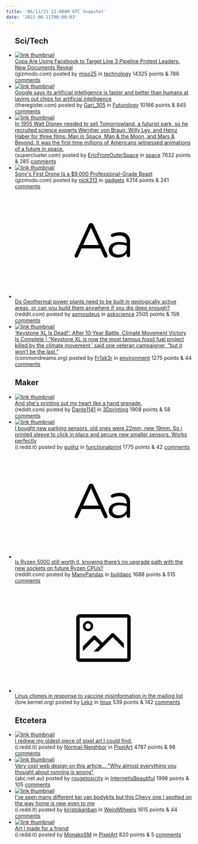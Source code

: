 ```yaml
---
title: '06/11/21 12:00AM UTC Snapshot'
date: '2021-06-11T00:00:03'
---
```

<ul>
<h2>Sci/Tech</h2>

<li><a href='https://gizmodo.com/cops-are-using-facebook-to-target-line-3-pipeline-prote-1847063533'><img src='https://b.thumbs.redditmedia.com/eyWOHNaCTWDistxxA8QtMFS0C3APNRPPwfsqgJPtF4k.jpg' alt='link thumbnail'></a><div><div class='linkTitle'><a href='https://gizmodo.com/cops-are-using-facebook-to-target-line-3-pipeline-prote-1847063533'>Cops Are Using Facebook to Target Line 3 Pipeline Protest Leaders, New Documents Reveal</a></div>(gizmodo.com) posted by <a href='https://www.reddit.com/user/miso25'>miso25</a> in <a href='https://www.reddit.com/r/technology'>technology</a> 14325 points & 786 <a href='https://www.reddit.com/r/technology/comments/nwmrmp/cops_are_using_facebook_to_target_line_3_pipeline/'>comments</a></div></li>

<li><a href='https://www.theregister.com/2021/06/09/google_ai_chip_floorplans/'><img src='https://b.thumbs.redditmedia.com/kXIZlGBeZ45xZjFRYOABJagHmgu2YlVuzfYEgDRGwQs.jpg' alt='link thumbnail'></a><div><div class='linkTitle'><a href='https://www.theregister.com/2021/06/09/google_ai_chip_floorplans/'>Google says its artificial intelligence is faster and better than humans at laying out chips for artificial intelligence</a></div>(theregister.com) posted by <a href='https://www.reddit.com/user/Gari_305'>Gari_305</a> in <a href='https://www.reddit.com/r/Futurology'>Futurology</a> 10166 points & 845 <a href='https://www.reddit.com/r/Futurology/comments/nwlik9/google_says_its_artificial_intelligence_is_faster/'>comments</a></div></li>

<li><a href='https://www.supercluster.com/editorial/ties-run-deep-between-disney-and-space-exploration'><img src='https://b.thumbs.redditmedia.com/o-GFCRxOyzGY2SqpUZxUywmus8GXnm4tMPpWw9x9Wmk.jpg' alt='link thumbnail'></a><div><div class='linkTitle'><a href='https://www.supercluster.com/editorial/ties-run-deep-between-disney-and-space-exploration'>In 1955 Walt Disney needed to sell Tomorrowland, a futurist park, so he recruited science experts Wernher von Braun, Willy Ley, and Heinz Haber for three films: Man in Space, Man &amp; the Moon, and Mars &amp; Beyond. It was the first time millions of Americans witnessed animations of a future in space.</a></div>(supercluster.com) posted by <a href='https://www.reddit.com/user/EricFromOuterSpace'>EricFromOuterSpace</a> in <a href='https://www.reddit.com/r/space'>space</a> 7632 points & 285 <a href='https://www.reddit.com/r/space/comments/nwqe6m/in_1955_walt_disney_needed_to_sell_tomorrowland_a/'>comments</a></div></li>

<li><a href='https://gizmodo.com/sonys-first-drone-is-a-9-000-professional-grade-beast-1847067337'><img src='https://b.thumbs.redditmedia.com/FojprmZsl5DDrU0qYpeGILYFHRhhWgDzEO54GDtvxjw.jpg' alt='link thumbnail'></a><div><div class='linkTitle'><a href='https://gizmodo.com/sonys-first-drone-is-a-9-000-professional-grade-beast-1847067337'>Sony's First Drone Is a $9,000 Professional-Grade Beast</a></div>(gizmodo.com) posted by <a href='https://www.reddit.com/user/nick313'>nick313</a> in <a href='https://www.reddit.com/r/gadgets'>gadgets</a> 4314 points & 241 <a href='https://www.reddit.com/r/gadgets/comments/nwkblu/sonys_first_drone_is_a_9000_professionalgrade/'>comments</a></div></li>

<li><a href='https://www.reddit.com/r/askscience/comments/nwl00r/do_geothermal_power_plants_need_to_be_built_in/'><svg version='1.1' viewBox='-34 -12 104 64' preserveAspectRatio='xMidYMid slice' xmlns='http://www.w3.org/2000/svg' xmlns:xlink='http://www.w3.org/1999/xlink'>
    <title>text link thumbnail</title>
    <path d='M12.19,8.84a1.45,1.45,0,0,0-1.4-1h-.12a1.46,1.46,0,0,0-1.42,1L1.14,26.56a1.29,1.29,0,0,0-.14.59,1,1,0,0,0,1,1,1.12,1.12,0,0,0,1.08-.77l2.08-4.65h11l2.08,4.59a1.24,1.24,0,0,0,1.12.83,1.08,1.08,0,0,0,1.08-1.08,1.64,1.64,0,0,0-.14-.57ZM6.08,20.71l4.59-10.22,4.6,10.22Z'>
    </path>
    <path d='M32.24,14.78A6.35,6.35,0,0,0,27.6,13.2a11.36,11.36,0,0,0-4.7,1,1,1,0,0,0-.58.89,1,1,0,0,0,.94.92,1.23,1.23,0,0,0,.39-.08,8.87,8.87,0,0,1,3.72-.81c2.7,0,4.28,1.33,4.28,3.92v.5a15.29,15.29,0,0,0-4.42-.61c-3.64,0-6.14,1.61-6.14,4.64v.05c0,2.95,2.7,4.48,5.37,4.48a6.29,6.29,0,0,0,5.19-2.48V26.9a1,1,0,0,0,1,1,1,1,0,0,0,1-1.06V19A5.71,5.71,0,0,0,32.24,14.78Zm-.56,7.7c0,2.28-2.17,3.89-4.81,3.89-1.94,0-3.61-1.06-3.61-2.86v-.06c0-1.8,1.5-3,4.2-3a15.2,15.2,0,0,1,4.22.61Z'>
    </path>
    </svg></a><div><div class='linkTitle'><a href='https://www.reddit.com/r/askscience/comments/nwl00r/do_geothermal_power_plants_need_to_be_built_in/'>Do Geothermal power plants need to be built in geologically active areas, or can you build them anywhere if you dig deep enough?</a></div>(reddit.com) posted by <a href='https://www.reddit.com/user/asmosdeus'>asmosdeus</a> in <a href='https://www.reddit.com/r/askscience'>askscience</a> 2505 points & 159 <a href='https://www.reddit.com/r/askscience/comments/nwl00r/do_geothermal_power_plants_need_to_be_built_in/'>comments</a></div></li>

<li><a href='https://www.commondreams.org/news/2021/06/09/keystone-xl-dead-after-10-year-battle-climate-movement-victory-complete'><img src='https://b.thumbs.redditmedia.com/Pi8omCHcF5qwJG-3_uqQprnyMPiPGFY6jqUdAcNv4sM.jpg' alt='link thumbnail'></a><div><div class='linkTitle'><a href='https://www.commondreams.org/news/2021/06/09/keystone-xl-dead-after-10-year-battle-climate-movement-victory-complete'>‘Keystone XL Is Dead!’: After 10-Year Battle, Climate Movement Victory Is Complete | “Keystone XL is now the most famous fossil fuel project killed by the climate movement,’ said one veteran campaigner, “but it won’t be the last.”</a></div>(commondreams.org) posted by <a href='https://www.reddit.com/user/Fr1sk3r'>Fr1sk3r</a> in <a href='https://www.reddit.com/r/environment'>environment</a> 1275 points & 44 <a href='https://www.reddit.com/r/environment/comments/nwn7p2/keystone_xl_is_dead_after_10year_battle_climate/'>comments</a></div></li>

<h2>Maker</h2>

<li><a href='https://www.reddit.com/gallery/nwr64h'><img src='https://b.thumbs.redditmedia.com/4-k_tVpwIwGofcAG8PVczaH-iLvRRMi8xYWOqPvmbQs.jpg' alt='link thumbnail'></a><div><div class='linkTitle'><a href='https://www.reddit.com/gallery/nwr64h'>And she's printing out my heart like a hand grenade.</a></div>(reddit.com) posted by <a href='https://www.reddit.com/user/Dante1141'>Dante1141</a> in <a href='https://www.reddit.com/r/3Dprinting'>3Dprinting</a> 1908 points & 58 <a href='https://www.reddit.com/r/3Dprinting/comments/nwr64h/and_shes_printing_out_my_heart_like_a_hand_grenade/'>comments</a></div></li>

<li><a href='https://i.redd.it/sllrfuogwe471.png'><img src='https://b.thumbs.redditmedia.com/OH_dJa-NizO8A7uiQdrxLKXwmBnB_JEibyffEM6_3ME.jpg' alt='link thumbnail'></a><div><div class='linkTitle'><a href='https://i.redd.it/sllrfuogwe471.png'>I bought new parking sensors, old ones were 22mm, new 19mm. So i printed sleeve to click in place and secure new smaller sensors. Works perfectly</a></div>(i.redd.it) posted by <a href='https://www.reddit.com/user/guiihz'>guiihz</a> in <a href='https://www.reddit.com/r/functionalprint'>functionalprint</a> 1775 points & 42 <a href='https://www.reddit.com/r/functionalprint/comments/nwjvsk/i_bought_new_parking_sensors_old_ones_were_22mm/'>comments</a></div></li>

<li><a href='https://www.reddit.com/r/buildapc/comments/nwletz/is_ryzen_5000_still_worth_it_knowing_theres_no/'><svg version='1.1' viewBox='-34 -12 104 64' preserveAspectRatio='xMidYMid slice' xmlns='http://www.w3.org/2000/svg' xmlns:xlink='http://www.w3.org/1999/xlink'>
    <title>text link thumbnail</title>
    <path d='M12.19,8.84a1.45,1.45,0,0,0-1.4-1h-.12a1.46,1.46,0,0,0-1.42,1L1.14,26.56a1.29,1.29,0,0,0-.14.59,1,1,0,0,0,1,1,1.12,1.12,0,0,0,1.08-.77l2.08-4.65h11l2.08,4.59a1.24,1.24,0,0,0,1.12.83,1.08,1.08,0,0,0,1.08-1.08,1.64,1.64,0,0,0-.14-.57ZM6.08,20.71l4.59-10.22,4.6,10.22Z'>
    </path>
    <path d='M32.24,14.78A6.35,6.35,0,0,0,27.6,13.2a11.36,11.36,0,0,0-4.7,1,1,1,0,0,0-.58.89,1,1,0,0,0,.94.92,1.23,1.23,0,0,0,.39-.08,8.87,8.87,0,0,1,3.72-.81c2.7,0,4.28,1.33,4.28,3.92v.5a15.29,15.29,0,0,0-4.42-.61c-3.64,0-6.14,1.61-6.14,4.64v.05c0,2.95,2.7,4.48,5.37,4.48a6.29,6.29,0,0,0,5.19-2.48V26.9a1,1,0,0,0,1,1,1,1,0,0,0,1-1.06V19A5.71,5.71,0,0,0,32.24,14.78Zm-.56,7.7c0,2.28-2.17,3.89-4.81,3.89-1.94,0-3.61-1.06-3.61-2.86v-.06c0-1.8,1.5-3,4.2-3a15.2,15.2,0,0,1,4.22.61Z'>
    </path>
    </svg></a><div><div class='linkTitle'><a href='https://www.reddit.com/r/buildapc/comments/nwletz/is_ryzen_5000_still_worth_it_knowing_theres_no/'>Is Ryzen 5000 still worth it, knowing there’s no upgrade path with the new sockets on future Ryzen CPUs?</a></div>(reddit.com) posted by <a href='https://www.reddit.com/user/ManyPandas'>ManyPandas</a> in <a href='https://www.reddit.com/r/buildapc'>buildapc</a> 1688 points & 515 <a href='https://www.reddit.com/r/buildapc/comments/nwletz/is_ryzen_5000_still_worth_it_knowing_theres_no/'>comments</a></div></li>

<li><a href='https://lore.kernel.org/ksummit/CAHk-=wiB6FJknDC5PMfpkg4gZrbSuC3d391VyReM4Wb0+JYXXA@mail.gmail.com/'><svg version='1.1' viewBox='-34 -14 104 64' preserveAspectRatio='xMidYMid meet' xmlns='http://www.w3.org/2000/svg' xmlns:xlink='http://www.w3.org/1999/xlink'>
    <title>link thumbnail</title>
    <path d='M32,4H4A2,2,0,0,0,2,6V30a2,2,0,0,0,2,2H32a2,2,0,0,0,2-2V6A2,2,0,0,0,32,4ZM4,30V6H32V30Z'></path>
    <path d='M8.92,14a3,3,0,1,0-3-3A3,3,0,0,0,8.92,14Zm0-4.6A1.6,1.6,0,1,1,7.33,11,1.6,1.6,0,0,1,8.92,9.41Z'></path>
    <path d='M22.78,15.37l-5.4,5.4-4-4a1,1,0,0,0-1.41,0L5.92,22.9v2.83l6.79-6.79L16,22.18l-3.75,3.75H15l8.45-8.45L30,24V21.18l-5.81-5.81A1,1,0,0,0,22.78,15.37Z'></path>
    </svg></a><div><div class='linkTitle'><a href='https://lore.kernel.org/ksummit/CAHk-=wiB6FJknDC5PMfpkg4gZrbSuC3d391VyReM4Wb0+JYXXA@mail.gmail.com/'>Linus chimes in response to vaccine misinformation in the mailing list</a></div>(lore.kernel.org) posted by <a href='https://www.reddit.com/user/Lekz'>Lekz</a> in <a href='https://www.reddit.com/r/linux'>linux</a> 539 points & 142 <a href='https://www.reddit.com/r/linux/comments/nwz31j/linus_chimes_in_response_to_vaccine/'>comments</a></div></li>

<h2>Etcetera</h2>

<li><a href='https://i.redd.it/f5ppdirjlf471.gif'><img src='https://b.thumbs.redditmedia.com/DeyXxE5vDa7D0inj_iSCMae-bB37nmyD0U6I0T1X4QQ.jpg' alt='link thumbnail'></a><div><div class='linkTitle'><a href='https://i.redd.it/f5ppdirjlf471.gif'>I redrew my oldest piece of pixel art I could find.</a></div>(i.redd.it) posted by <a href='https://www.reddit.com/user/Normal-Neighbor'>Normal-Neighbor</a> in <a href='https://www.reddit.com/r/PixelArt'>PixelArt</a> 4787 points & 98 <a href='https://www.reddit.com/r/PixelArt/comments/nwmbjg/i_redrew_my_oldest_piece_of_pixel_art_i_could_find/'>comments</a></div></li>

<li><a href='https://www.abc.net.au/news/2019-12-11/why-everything-you-thought-about-running-is-wrong/11775598?nw=0&amp;pfmredir=sm'><img src='https://b.thumbs.redditmedia.com/vrIR0pfNruQ3TjrhFCQh9KB8X_8JKkgkDLLdsJLA8fI.jpg' alt='link thumbnail'></a><div><div class='linkTitle'><a href='https://www.abc.net.au/news/2019-12-11/why-everything-you-thought-about-running-is-wrong/11775598?nw=0&amp;pfmredir=sm'>Very cool web design on this article... "Why almost everything you thought about running is wrong"</a></div>(abc.net.au) posted by <a href='https://www.reddit.com/user/rougetoxicity'>rougetoxicity</a> in <a href='https://www.reddit.com/r/InternetIsBeautiful'>InternetIsBeautiful</a> 1996 points & 105 <a href='https://www.reddit.com/r/InternetIsBeautiful/comments/nws3tj/very_cool_web_design_on_this_article_why_almost/'>comments</a></div></li>

<li><a href='https://i.redd.it/inf1gxd70f471.jpg'><img src='https://b.thumbs.redditmedia.com/BU42ulil7Ay1wQlmzjNun-9iqoFt9doVMuXeB6kHsdA.jpg' alt='link thumbnail'></a><div><div class='linkTitle'><a href='https://i.redd.it/inf1gxd70f471.jpg'>I’ve seen many different kei van bodykits but this Chevy one I spotted on the way home is new even to me</a></div>(i.redd.it) posted by <a href='https://www.reddit.com/user/kiristokanban'>kiristokanban</a> in <a href='https://www.reddit.com/r/WeirdWheels'>WeirdWheels</a> 1615 points & 44 <a href='https://www.reddit.com/r/WeirdWheels/comments/nwk6wl/ive_seen_many_different_kei_van_bodykits_but_this/'>comments</a></div></li>

<li><a href='https://i.redd.it/9xqo8jbexc471.png'><img src='https://b.thumbs.redditmedia.com/9GnMvIa5cf09bTXfOv8LQ2Vg3W3Xu8lnKQIBlHBF1Gk.jpg' alt='link thumbnail'></a><div><div class='linkTitle'><a href='https://i.redd.it/9xqo8jbexc471.png'>Art I made for a friend</a></div>(i.redd.it) posted by <a href='https://www.reddit.com/user/MonakoSM'>MonakoSM</a> in <a href='https://www.reddit.com/r/PixelArt'>PixelArt</a> 820 points & 5 <a href='https://www.reddit.com/r/PixelArt/comments/nwdw7q/art_i_made_for_a_friend/'>comments</a></div></li>

</ul>
